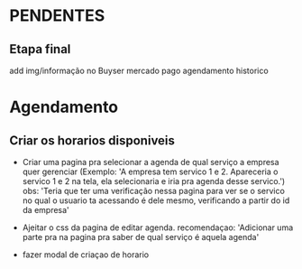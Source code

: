 # PENDENTES

## Etapa final 

add img/informação no Buyser
mercado pago
agendamento
historico



# Agendamento

## Criar os horarios disponiveis 
- Criar uma pagina pra selecionar a agenda de qual serviço a empresa quer gerenciar (Exemplo: 'A empresa tem servico 1 e 2. Apareceria o servico 1 e 2 na tela, ela selecionaria e iria pra agenda desse servico.')
obs: 'Teria que ter uma verificação nessa pagina para ver se o servico no qual o usuario ta acessando é dele mesmo, verificando a partir do id da empresa'

- Ajeitar o css da pagina de editar agenda.
recomendaçao: 'Adicionar uma parte pra na pagina pra saber de qual serviço é aquela agenda'

- fazer modal de criaçao de horario
